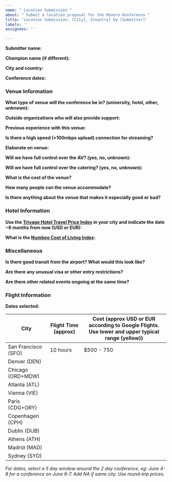 ```yaml
---
name: " Location Submission "
about: " Submit a location proposal for the Monero Konferenco "
title: 'Location Submission: [City], [Country] by [Submitter]'
labels: ''
assignees: ''

---
```


**Submitter name:** 

**Champion name (if different):** 

**City and country:** 

**Conference dates:** 

### Venue Information
**What type of venue will the conference be in? (university, hotel, other, unknown):** 

**Outside organizations who will also provide support:** 

**Previous experience with this venue:** 

**Is there a high speed (>100mbps upload) connection for streaming?** 

**Elaborate on venue:** 

**Will we have full control over the AV? (yes, no, unknown):** 

**Will we have full control over the catering? (yes, no, unknown):** 

**What is the cost of the venue?** 

**How many people can the venue accommodate?** 

**Is there anything about the venue that makes it especially good or bad?** 

### Hotel Information
**Use the [Trivago Hotel Travel Price Index](https://businessblog.trivago.com/trivago-hotel-price-index/) in your city and indicate the date ~6 months from now (USD or EUR):** 

**What is the [Numbeo Cost of Living Index](https://www.numbeo.com/cost-of-living/rankings_current.jsp):** 

### Miscellaneous
**Is there good transit from the airport? What would this look like?** 

**Are there any unusual visa or other entry restrictions?** 

**Are there other related events ongoing at the same time?** 

### Flight Information
**Dates selected:** 

| City | Flight Time (approx) | Cost (approx USD or EUR according to Google Flights. Use lower and upper typical range (yellow)) |
| --- | --- | --- |
| San Francisco (SFO) | 10 hours | $500 - 750 |
| Denver (DEN) |  |  |
| Chicago (ORD+MDW) |  |  |
| Atlanta (ATL) |  |  |
| Vienna (VIE) |  |  |
| Paris (CDG+ORY) |  |  |
| Copenhagen (CPH) |  |  |
| Dublin (DUB) |  |  |
| Athens (ATH) |  |  |
| Madrid (MAD) |  |  |
| Sydney (SYD) |  |  |

*For dates, select a 5 day window around the 2 day conference, eg: June 4-8 for a conference on June 6-7. Add NA if same city. Use round-trip prices.*
